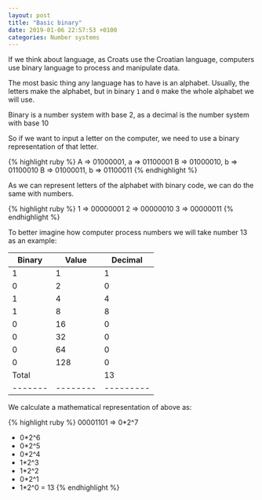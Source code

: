 ```yaml
---
layout: post
title: "Basic binary"
date: 2019-01-06 22:57:53 +0100
categories: Number systems
---
```

If we think about language, as Croats use the Croatian language, computers use binary language to process and manipulate data.

The most basic thing any language has to have is an alphabet. Usually, the letters make the alphabet, but in binary `1` and `0` make the whole alphabet we will use.

Binary is a number system with base 2, as a decimal is the number system with base 10

So if we want to input a letter on the computer, we need to use a binary representation of that letter.

{% highlight ruby %}
A => 01000001, a => 01100001
B => 01000010, b => 01100010
B => 01000011, b => 01100011
{% endhighlight %}

As we can represent letters of the alphabet with binary code, we can do the same with numbers.

{% highlight ruby %}
1 => 00000001
2 => 00000010
3 => 00000011
{% endhighlight %}

To better imagine how computer process numbers we will take number 13 as an example:

<div class="table-wrapper" markdown="block">

| Binary | Value | Decimal |
|-------|--------|---------|
| 1     | 1      | 1       |
| 0     | 2      | 0       |
| 1     | 4      | 4       |
| 1     | 8      | 8       |
| 0     | 16     | 0       |
| 0     | 32     | 0       |
| 0     | 64     | 0       |
| 0     | 128    | 0       |
| Total |        | 13      |
|-------|--------|---------|

</div>

We calculate a mathematical representation of above as:

{% highlight ruby %}
00001101
=> 0*2^7
+ 0*2^6
+ 0*2^5
+ 0*2^4
+ 1*2^3
+ 1*2^2
+ 0*2^1
+ 1*2^0
= 13
{% endhighlight %}
